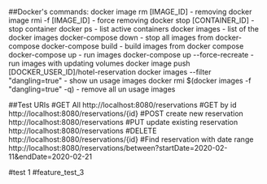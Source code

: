 ##Docker's commands:
docker image rm [IMAGE_ID] - removing
docker image  rmi -f  [IMAGE_ID] - force removing
docker stop [CONTAINER_ID] - stop container
docker ps - list active containers
docker images - list of the docker images
docker-compose down - stop all images from docker-compose
docker-compose build - build images from docker compose
docker-compose up - run images
docker-compose up --force-recreate - run images with updating volumes
docker image push [DOCKER_USER_ID]/hotel-reservation
docker images --filter "dangling=true" - show un usage images
docker rmi $(docker images -f "dangling=true" -q) - remove all un usage images

##Test URIs
#GET All
http://localhost:8080/reservations
#GET by id
http://localhost:8080/reservations/{id}
#POST create new reservation
http://localhost:8080/reservations
#PUT update existing reservation  
http://localhost:8080/reservations
#DELETE
http://localhost:8080/reservations/{id}
#Find reservation with date range
http://localhost:8080/reservations/between?startDate=2020-02-11&endDate=2020-02-21

#test 1
#feature_test_3